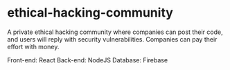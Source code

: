 # ethical-hacking-community
A private ethical hacking community where companies can post their code, and users will reply with security vulnerabilities. Companies can pay their effort with money. 

Front-end: React
Back-end: NodeJS
Database: Firebase
